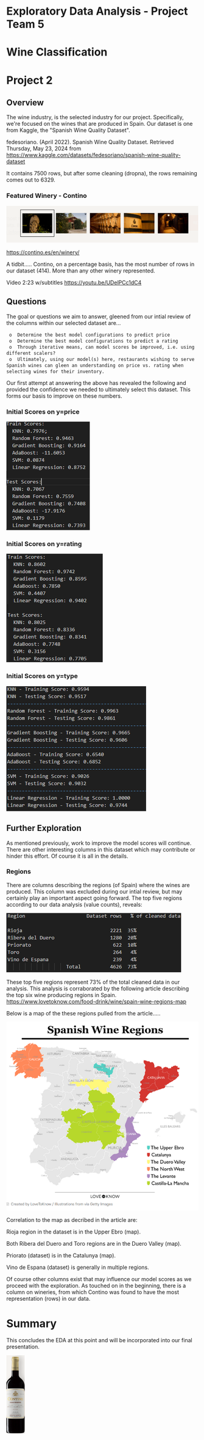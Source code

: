 #     Exploratory Data Analysis - Project Team 5
#     Wine Classification  
#     Project 2 


## Overview

The wine industry, is the selected industry for our project.  Specifically, we're focused on the wines that are produced in Spain.  Our dataset is one from Kaggle, the "Spanish Wine Quality Dataset". 

fedesoriano. (April 2022). Spanish Wine Quality Dataset. Retrieved Thursday, May 23, 2024 from https://www.kaggle.com/datasets/fedesoriano/spanish-wine-quality-dataset

It contains 7500 rows, but after some cleaning (dropna), the rows remaining comes out to 6329.

### Featured Winery - Contino

![Contino_winery](./images/Contino_Winery.png)

https://contino.es/en/winery/

A tidbit.....
Contino, on a percentage basis, has the most number of rows in our dataset (414).  More than any other winery represented.

Video 2:23 w/subtitles https://youtu.be/UDelPCc1dC4


## Questions

The goal or questions we aim to answer, gleened from our intial review of the columns within our selected dataset are...

     o  Determine the best model configurations to predict price
     o  Determine the best model configurations to predict a rating
     o  Through iterative means, can model scores be improved, i.e. using different scalers? 
     o  Ultimately, using our model(s) here, restaurants wishing to serve Spanish wines can gleen an understanding on price vs. rating when selecting wines for their inventory.   
 
     
Our first attempt at answering the above has revealed the following and provided the confidence we needed to ultimately select this dataset.  This forms our basis to improve on these numbers.

### Initial Scores on y=price

![Price Scores.....](./images/price_scores.png)


### Initial Scores on y=rating

![Rating Scores.....](./images/rating_scores.png)


### Initial Scores on y=type   

![Type Scores.....](./images/type_scores.png)



## Further Exploration

As mentioned previously, work to improve the model scores will continue.  There are other interesting columns in this dataset which may contribute or hinder this effort. Of course it is all in the details.  

### Regions

There are columns describing the regions (of Spain) where the wines are produced.  This column was excluded during our intial review, but may certainly play an important aspect going forward.  The top five regions according to our data analysis (value counts), reveals:

![region_stats.....](./images/region_stats.png)


These top five regions represent 73% of the total cleaned data in our analysis.  This analysis is corraborated by the following article describing the top six wine producing regions in Spain. https://www.lovetoknow.com/food-drink/wine/spain-wine-regions-map

Below is a map of the these regions pulled from the article.....

![Below is a map of the these regions pulled from the article.....](./images/SW_Regions.png)

Correlation to the map as decribed in the article are:

Rioja region in the dataset is in the Upper Ebro (map). 

Both Ribera del Duero and Toro regions are in the Duero Valley (map).

Priorato (dataset) is in the Catalunya (map).

Vino de Espana (dataset) is generally in multiple regions.

Of course other columns exist that may influence our model scores as we proceed with the exploration.  As touched on in the beginning, there is a column on wineries, from which Contino was found to have the most representation (rows) in our data.

# Summary

This concludes the EDA at this point and will be incorporated into our final presentation.

  ![Contino_Wine](./images/Contino_Wine.png)



